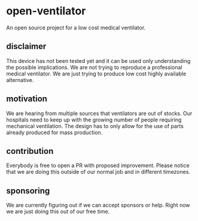 # open-ventilator
An open source project for a low cost medical ventilator.

## disclaimer
This device has not been tested yet and it can be used only understanding the possible implications. We are not trying to reproduce a professional medical ventilator. We are just trying to produce low cost highly available alternative.

## motivation
We are hearing from multiple sources that ventilators are out of stocks. Our hospitals need to keep up with the growing number of people requiring mechanical ventilation.
The design has to only allow for the use of parts already produced for mass production.

## contribution
Everybody is free to open a PR with proposed improvement. Please notice that we are doing this outside of our normal job and in different timezones.

## sponsoring
We are currently figuring out if we can accept sponsors or help. Right now we are just doing this out of our free time.
